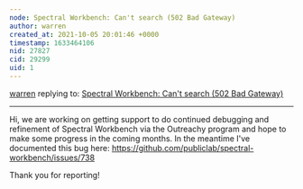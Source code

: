 ```yaml
---
node: Spectral Workbench: Can't search (502 Bad Gateway)
author: warren
created_at: 2021-10-05 20:01:46 +0000
timestamp: 1633464106
nid: 27827
cid: 29299
uid: 1
---
```




[warren](../profile/warren) replying to: [Spectral Workbench: Can't search (502 Bad Gateway)](../notes/dlwilson1a/10-04-2021/spectral-workbench-can-t-search-502-bad-gateway)

----
Hi, we are working on getting support to do continued debugging and refinement of Spectral Workbench via the Outreachy program and hope to make some progress in the coming months. In the meantime I've documented this bug here: https://github.com/publiclab/spectral-workbench/issues/738

Thank you for reporting!